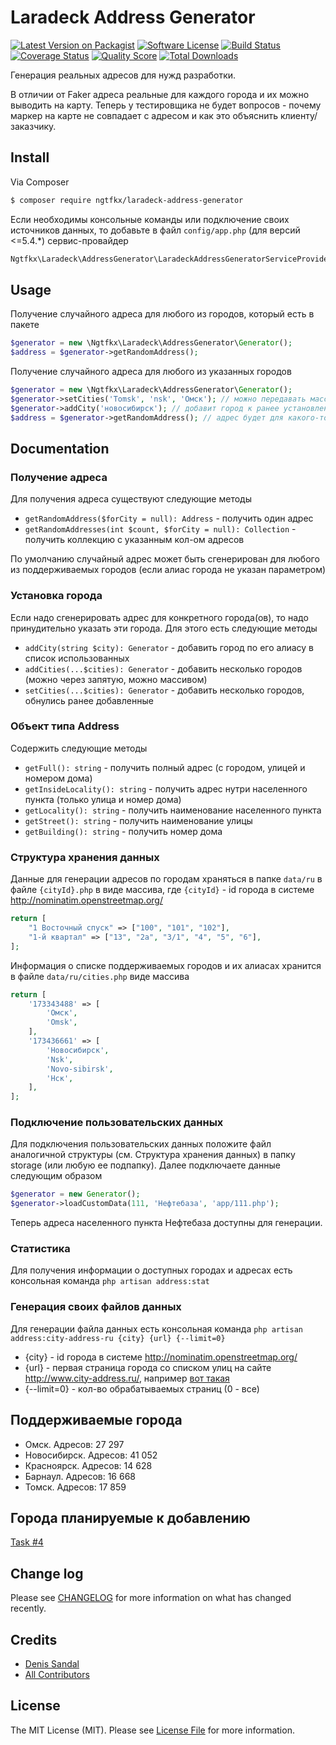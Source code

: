 # Laradeck Address Generator

[![Latest Version on Packagist][ico-version]][link-packagist]
[![Software License][ico-license]](LICENSE.md)
[![Build Status][ico-travis]][link-travis]
[![Coverage Status][ico-scrutinizer]][link-scrutinizer]
[![Quality Score][ico-code-quality]][link-code-quality]
[![Total Downloads][ico-downloads]][link-downloads]

Генерация реальных адресов для нужд разработки. 

В отличии от Faker адреса реальныe для каждого города и их можно выводить на карту. 
Теперь у тестировщика не будет вопросов - почему 
маркер на карте не совпадает с адресом и как это объяснить клиенту/заказчику.

## Install

Via Composer

``` bash
$ composer require ngtfkx/laradeck-address-generator
```

Если необходимы консольные команды или подключение своих источников данных, то добавьте в файл `config/app.php` (для версий <=5.4.*) 
сервис-провайдер

``` php
Ngtfkx\Laradeck\AddressGenerator\LaradeckAddressGeneratorServiceProvider::class,
```

## Usage

Получение случайного адреса для любого из городов, который есть в пакете

``` php
$generator = new \Ngtfkx\Laradeck\AddressGenerator\Generator();
$address = $generator->getRandomAddress();
```

Получение случайного адреса для любого из указанных городов

``` php
$generator = new \Ngtfkx\Laradeck\AddressGenerator\Generator();
$generator->setCities('Tomsk', 'nsk', 'Омск'); // можно передавать массив
$generator->addCity('новосибирск'); // добавит город к ранее установленным
$address = $generator->getRandomAddress(); // адрес будет для какого-то из вышеуказанных 4-х горолдов
```

## Documentation

### Получение адреса

Для получения адреса существуют следующие методы

- `getRandomAddress($forCity = null): Address` - получить один адрес
- `getRandomAddresses(int $count, $forCity = null): Collection` - получить коллекцию с указанным кол-ом адресов

По умолчанию случайный адрес может быть сгенерирован для любого из поддерживаемых городов (если алиас города не указан параметром)

### Установка города

Если надо сгенерировать адрес для конкретного города(ов), то надо принудительно указать эти города. Для этого есть следующие методы

- `addCity(string $city): Generator` - добавить город по его алиасу в список использованных
- `addCities(...$cities): Generator` - добавить несколько городов (можно через запятую, можно массивом)
- `setCities(...$cities): Generator` - добавить несколько городов, обнулись ранее добавленные

### Объект типа Address

Содержить следующие методы

- `getFull(): string` - получить полный адрес (с городом, улицей и номером дома)
- `getInsideLocality(): string` - получить адрес нутри населенного пункта (только улица и номер дома)
- `getLocality(): string` - получить наименование населенного пункта
- `getStreet(): string` - получить наименование улицы
- `getBuilding(): string` - получить номер дома

### Структура хранения данных

Данные для генерации адресов по городам храняться в папке `data/ru` в файле `{cityId}.php` в 
виде массива, где `{cityId}` - id города в системе http://nominatim.openstreetmap.org/

``` php
return [
    "1 Восточный спуск" => ["100", "101", "102"],
    "1-й квартал" => ["13", "2a", "3/1", "4", "5", "6"],
];
```

Информация о списке поддерживаемых городов и их алиасах хранится в файле `data/ru/cities.php`  виде массива

``` php
return [
    '173343488' => [
        'Омск',
        'Omsk',
    ],
    '173436661' => [
        'Новосибирск',
        'Nsk',
        'Novo-sibirsk',
        'Нск',
    ],
];
```

### Подключение пользовательских данных

Для подключения пользовательских данных положите файл аналогичной структуры (см. Структура хранения данных)
в папку storage (или любую ее подпапку). Далее подключаете данные следующим образом

``` php
$generator = new Generator();
$generator->loadCustomData(111, 'Нефтебаза', 'app/111.php');
```

Теперь адреса населенного пункта Нефтебаза доступны для генерации.

### Статистика

Для получения информации о доступных городах и адресах есть консольная команда
`php artisan address:stat`

### Генерация своих файлов данных

Для генерации файла данных есть консольная команда 
`php artisan address:city-address-ru {city} {url} {--limit=0}`

- {city} - id города в системе http://nominatim.openstreetmap.org/
- {url} - первая страница города со списком улиц на сайте http://www.city-address.ru/, например [вот такая](http://www.city-address.ru/region-70_tomsk/all-street/)
- {--limit=0} - кол-во обрабатываемых страниц (0 - все)

## Поддерживаемые города

- Омск. Адресов: 27 297
- Новосибирск. Адресов: 41 052
- Красноярск. Адресов: 14 628
- Барнаул. Адресов: 16 668
- Томск. Адресов: 17 859

## Города планируемые к добавлению

[Task #4](https://github.com/ngtfkx/laradeck-address-generator/issues/4)

## Change log

Please see [CHANGELOG](CHANGELOG.md) for more information on what has changed recently.

## Credits

- [Denis Sandal][link-author]
- [All Contributors][link-contributors]

## License

The MIT License (MIT). Please see [License File](LICENSE.md) for more information.

[ico-version]: https://img.shields.io/packagist/v/ngtfkx/laradeck-address-generator.svg?style=flat-square
[ico-license]: https://img.shields.io/badge/license-MIT-brightgreen.svg?style=flat-square
[ico-travis]: https://scrutinizer-ci.com/g/ngtfkx/laradeck-address-generator/badges/build.png?b=master
[ico-scrutinizer]: https://img.shields.io/scrutinizer/coverage/g/ngtfkx/laradeck-address-generator.svg?style=flat-square
[ico-code-quality]: https://img.shields.io/scrutinizer/g/ngtfkx/laradeck-address-generator.svg?style=flat-square
[ico-downloads]: https://img.shields.io/packagist/dt/ngtfkx/laradeck-address-generator.svg?style=flat-square

[link-packagist]: https://packagist.org/packages/ngtfkx/laradeck-address-generator
[link-travis]: https://scrutinizer-ci.com/g/ngtfkx/laradeck-address-generator
[link-scrutinizer]: https://scrutinizer-ci.com/g/ngtfkx/laradeck-address-generator/code-structure
[link-code-quality]: https://scrutinizer-ci.com/g/ngtfkx/laradeck-address-generator
[link-downloads]: https://packagist.org/packages/ngtfkx/laradeck-address-generator
[link-author]: https://github.com/ngtfkx
[link-contributors]: ../../contributors
